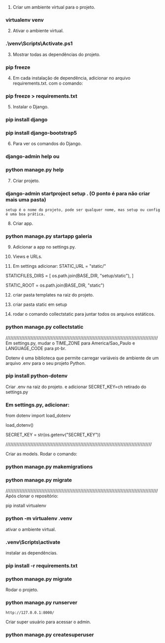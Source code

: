 1. Criar um ambiente virtual para o projeto.
### virtualenv venv

2. Ativar o ambiente virtual.
### .\venv\Scripts\Activate.ps1


3. Mostrar todas as dependências do projeto.
### pip freeze

4. Em cada instalação de dependência, adicionar no arquivo requirements.txt. com o comando:
### pip freeze > requirements.txt

5. Instalar o Django.
### pip install django

### pip install django-bootstrap5

6. Para ver os comandos do Django.
### django-admin help ou
### python manage.py help

7. Criar projeto.
### django-admin startproject setup . (O ponto é para não criar mais uma pasta)
    setup é o nome do projeto, pode ser qualquer nome, mas setup ou config é uma boa prática.

8. Criar app.
### python manage.py startapp galeria

9. Adicionar a app no settings.py.

10. Views e URLs.

11. Em settings adicionar:
STATIC_URL = "static/"

STATICFILES_DIRS = [
    os.path.join(BASE_DIR, "setup/static"),
]

STATIC_ROOT = os.path.join(BASE_DIR, "static")

12. criar pasta templates na raiz do projeto.

13. criar pasta static em setup

14. rodar o comando collectstatic para juntar todos os arquivos estáticos.
### python manage.py collectstatic

//////////////////////////////////////////////////////////////////////////////////////////////////
Em settings.py, mudar o TIME_ZONE para America/Sao_Paulo e LANGUAGE_CODE para pt-br.

Dotenv é uma biblioteca que permite carregar variáveis de ambiente de um arquivo .env para o seu projeto Python.
### pip install python-dotenv

Criar .env na raiz do projeto.
e adicionar SECRET_KEY=ch retirado do settings.py

### Em settings.py, adicionar:

from dotenv import load_dotenv

load_dotenv()

SECRET_KEY = str(os.getenv("SECRET_KEY"))

//////////////////////////////////////////////////////////////////////////////////////////////

Criar as models.
Rodar o comando:
### python manage.py makemigrations
### python manage.py migrate

//////////////////////////////////////////////////////////////////////////////////////////////////
Após clonar o repositório:

pip install virtualenv
### python -m virtualenv .venv
ativar o ambiente virtual.
### .venv\Scripts\activate
instalar as dependências.
### pip install -r requirements.txt
### python manage.py migrate

Rodar o projeto.
### python manage.py runserver
    http://127.0.0.1:8000/

Criar super usuário para acessar o admin.
### python manage.py createsuperuser
